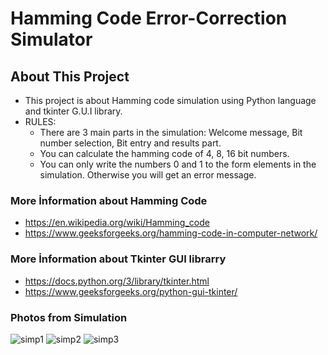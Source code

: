 # **Hamming Code Error-Correction Simulator** # 

## **About This Project**
* This project is about Hamming code simulation using Python language and tkinter G.U.I library.
* RULES:
  - There are 3 main parts in the simulation: Welcome message, Bit number selection, Bit entry and results part.
  - You can calculate the hamming code of 4, 8, 16 bit numbers.
  - You can only write the numbers 0 and 1 to the form elements in the simulation. Otherwise you will get an error message.

### **More İnformation about Hamming Code**
* https://en.wikipedia.org/wiki/Hamming_code
* https://www.geeksforgeeks.org/hamming-code-in-computer-network/
### **More İnformation about Tkinter GUI librarry**
* https://docs.python.org/3/library/tkinter.html
* https://www.geeksforgeeks.org/python-gui-tkinter/
### **Photos from Simulation**
![simp1](https://github.com/gelisgen03/Hamming-Code-Simulator/assets/113345673/c0605230-09dc-42c4-b373-e0801225a412)
![simp2](https://github.com/gelisgen03/Hamming-Code-Simulator/assets/113345673/04155a87-bbc4-4930-ae4f-df9fb31caf44)
![simp3](https://github.com/gelisgen03/Hamming-Code-Simulator/assets/113345673/ca1703ce-f59d-4161-b3c4-356928399134)
